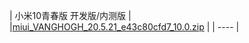 | 小米10青春版  开发版/内测版    |
|[miui_VANGHOGH_20.5.21_e43c80cfd7_10.0.zip](https://hugeota.d.miui.com/20.5.21/miui_VANGOGH_20.5.21_e43c80cfd7_10.0.zip)   |
| ---- |

